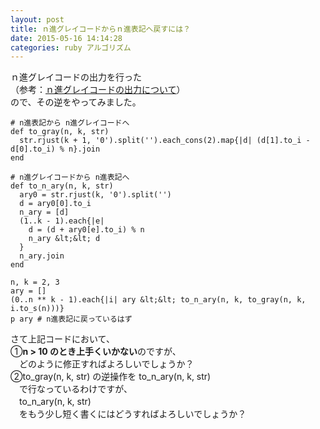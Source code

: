```yaml
---
layout: post
title: ｎ進グレイコードからｎ進表記へ戻すには？
date: 2015-05-16 14:14:28
categories: ruby アルゴリズム
---
```

<p>ｎ進グレイコードの出力を行った<br>
（参考：<a href="https://ja.stackoverflow.com/questions/10238/%EF%BD%8E%E9%80%B2%E3%82%B0%E3%83%AC%E3%82%A4%E3%82%B3%E3%83%BC%E3%83%89%E3%81%AE%E5%87%BA%E5%8A%9B%E3%81%AB%E3%81%A4%E3%81%84%E3%81%A6">ｎ進グレイコードの出力について</a>）<br>
ので、その逆をやってみました。</p>

```
# n進表記から n進グレイコードへ
def to_gray(n, k, str)
  str.rjust(k + 1, '0').split('').each_cons(2).map{|d| (d[1].to_i - d[0].to_i) % n}.join
end

# n進グレイコードから n進表記へ
def to_n_ary(n, k, str)
  ary0 = str.rjust(k, '0').split('')
  d = ary0[0].to_i
  n_ary = [d]
  (1..k - 1).each{|e|
    d = (d + ary0[e].to_i) % n
    n_ary &lt;&lt; d
  }
  n_ary.join
end

n, k = 2, 3
ary = []
(0..n ** k - 1).each{|i| ary &lt;&lt; to_n_ary(n, k, to_gray(n, k, i.to_s(n)))}
p ary # n進表記に戻っているはず
```

<p>さて上記コードにおいて、<br>
①<strong>n > 10 のとき上手くいかない</strong>のですが、<br>
　どのように修正すればよろしいでしょうか？<br>
②to_gray(n, k, str) の逆操作を to_n_ary(n, k, str)<br>
　で行なっているわけですが、<br>
　to_n_ary(n, k, str)<br>
　をもう少し短く書くにはどうすればよろしいでしょうか？</p>
